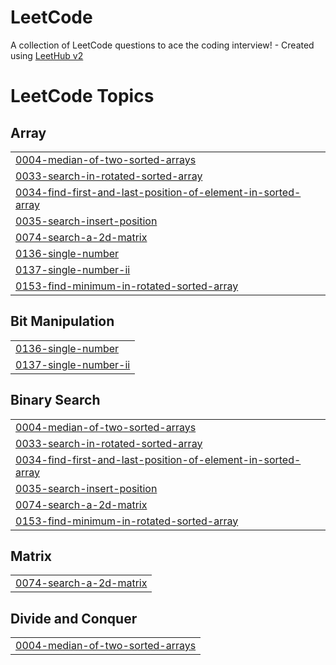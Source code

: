 # LeetCode
A collection of LeetCode questions to ace the coding interview! - Created using [LeetHub v2](https://github.com/arunbhardwaj/LeetHub-2.0)

<!---LeetCode Topics Start-->
# LeetCode Topics
## Array
|  |
| ------- |
| [0004-median-of-two-sorted-arrays](https://github.com/Pranesh-1905/LeetCode/tree/master/0004-median-of-two-sorted-arrays) |
| [0033-search-in-rotated-sorted-array](https://github.com/Pranesh-1905/LeetCode/tree/master/0033-search-in-rotated-sorted-array) |
| [0034-find-first-and-last-position-of-element-in-sorted-array](https://github.com/Pranesh-1905/LeetCode/tree/master/0034-find-first-and-last-position-of-element-in-sorted-array) |
| [0035-search-insert-position](https://github.com/Pranesh-1905/LeetCode/tree/master/0035-search-insert-position) |
| [0074-search-a-2d-matrix](https://github.com/Pranesh-1905/LeetCode/tree/master/0074-search-a-2d-matrix) |
| [0136-single-number](https://github.com/Pranesh-1905/LeetCode/tree/master/0136-single-number) |
| [0137-single-number-ii](https://github.com/Pranesh-1905/LeetCode/tree/master/0137-single-number-ii) |
| [0153-find-minimum-in-rotated-sorted-array](https://github.com/Pranesh-1905/LeetCode/tree/master/0153-find-minimum-in-rotated-sorted-array) |
## Bit Manipulation
|  |
| ------- |
| [0136-single-number](https://github.com/Pranesh-1905/LeetCode/tree/master/0136-single-number) |
| [0137-single-number-ii](https://github.com/Pranesh-1905/LeetCode/tree/master/0137-single-number-ii) |
## Binary Search
|  |
| ------- |
| [0004-median-of-two-sorted-arrays](https://github.com/Pranesh-1905/LeetCode/tree/master/0004-median-of-two-sorted-arrays) |
| [0033-search-in-rotated-sorted-array](https://github.com/Pranesh-1905/LeetCode/tree/master/0033-search-in-rotated-sorted-array) |
| [0034-find-first-and-last-position-of-element-in-sorted-array](https://github.com/Pranesh-1905/LeetCode/tree/master/0034-find-first-and-last-position-of-element-in-sorted-array) |
| [0035-search-insert-position](https://github.com/Pranesh-1905/LeetCode/tree/master/0035-search-insert-position) |
| [0074-search-a-2d-matrix](https://github.com/Pranesh-1905/LeetCode/tree/master/0074-search-a-2d-matrix) |
| [0153-find-minimum-in-rotated-sorted-array](https://github.com/Pranesh-1905/LeetCode/tree/master/0153-find-minimum-in-rotated-sorted-array) |
## Matrix
|  |
| ------- |
| [0074-search-a-2d-matrix](https://github.com/Pranesh-1905/LeetCode/tree/master/0074-search-a-2d-matrix) |
## Divide and Conquer
|  |
| ------- |
| [0004-median-of-two-sorted-arrays](https://github.com/Pranesh-1905/LeetCode/tree/master/0004-median-of-two-sorted-arrays) |
<!---LeetCode Topics End-->